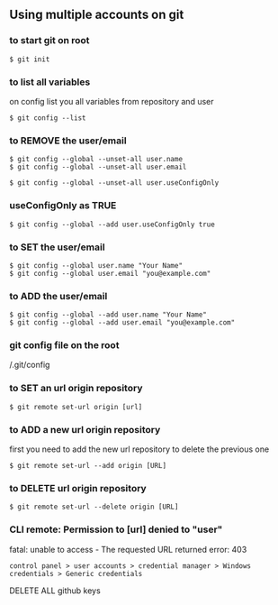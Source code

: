## Using multiple accounts on git 

### to start git on root
    $ git init

### to list all variables
on config list you all variables from repository and user

    $ git config --list

### to REMOVE the user/email
    $ git config --global --unset-all user.name
    $ git config --global --unset-all user.email
 
    $ git config --global --unset-all user.useConfigOnly

### useConfigOnly as TRUE
    $ git config --global --add user.useConfigOnly true

### to SET the user/email
    $ git config --global user.name "Your Name"
    $ git config --global user.email "you@example.com"

### to ADD the user/email
    $ git config --global --add user.name "Your Name"
    $ git config --global --add user.email "you@example.com"

### git config file on the root
/.git/config

### to SET an url origin repository
    $ git remote set-url origin [url]

### to ADD a new url origin repository
first you need to add the new url repository to delete the previous one

    $ git remote set-url --add origin [URL]

### to DELETE url origin repository
    $ git remote set-url --delete origin [URL]


### CLI remote: Permission to [url] denied to "user"
fatal: unable to access - The requested URL returned error: 403

    control panel > user accounts > credential manager > Windows credentials > Generic credentials

DELETE ALL github keys




